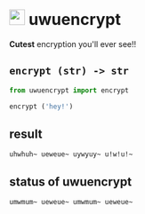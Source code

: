 # <img src='https://user-images.githubusercontent.com/84064124/193443562-a90cc244-00de-429b-ace9-f084c9aff0dd.png' width=28 /> uwuencrypt 
<b>Cutest</b> encryption you'll ever see!!

## `encrypt (str) -> str`
```py
from uwuencrypt import encrypt

encrypt ('hey!')
```
## result
```shell
uhwhuh~ ueweue~ uywyuy~ u!w!u!~
```
## status of uwuencrypt
```shell
umwmum~ ueweue~ umwmum~ ueweue~
```